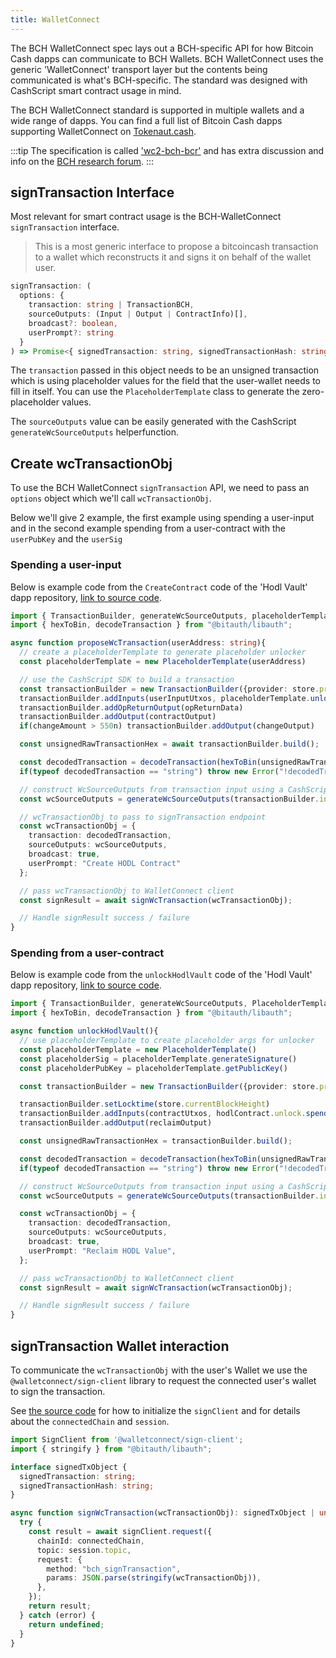 ```yaml
---
title: WalletConnect
---
```


The BCH WalletConnect spec lays out a BCH-specific API for how Bitcoin Cash dapps can communicate to BCH Wallets. BCH WalletConnect uses the generic 'WalletConnect' transport layer but the contents being communicated is what's BCH-specific. The standard was designed with CashScript smart contract usage in mind.

The BCH WalletConnect standard is supported in multiple wallets and a wide range of dapps. You can find a full list of Bitcoin Cash dapps supporting WalletConnect on [Tokenaut.cash](https://tokenaut.cash/dapps?filter=walletconnect).

:::tip
The specification is called ['wc2-bch-bcr'](https://github.com/mainnet-pat/wc2-bch-bcr) and has extra discussion and info on the [BCH research forum](https://bitcoincashresearch.org/t/wallet-connect-v2-support-for-bitcoincash/).
:::

## signTransaction Interface

Most relevant for smart contract usage is the BCH-WalletConnect `signTransaction` interface.

> This is a most generic interface to propose a bitcoincash transaction to a wallet which reconstructs it and signs it on behalf of the wallet user.

```typescript
signTransaction: (
  options: {
    transaction: string | TransactionBCH,
    sourceOutputs: (Input | Output | ContractInfo)[],
    broadcast?: boolean,
    userPrompt?: string
  }
) => Promise<{ signedTransaction: string, signedTransactionHash: string } | undefined>;
```

The `transaction` passed in this object needs to be an unsigned transaction which is using placeholder values for the field that the user-wallet needs to fill in itself. You can use the `PlaceholderTemplate` class to generate the zero-placeholder values.

The `sourceOutputs` value can be easily generated with the CashScript `generateWcSourceOutputs` helperfunction. 

## Create wcTransactionObj

To use the BCH WalletConnect `signTransaction` API, we need to pass an `options` object which we'll call `wcTransactionObj`.

Below we'll give 2 example, the first example using spending a user-input and in the second example spending from a user-contract with the `userPubKey` and the `userSig`

### Spending a user-input

Below is example code from the `CreateContract` code of the 'Hodl Vault' dapp repository, [link to source code](https://github.com/mr-zwets/bch-hodl-dapp/blob/main/src/views/CreateContract.vue#L14).

```ts
import { TransactionBuilder, generateWcSourceOutputs, placeholderTemplate } from "cashscript";
import { hexToBin, decodeTransaction } from "@bitauth/libauth";

async function proposeWcTransaction(userAddress: string){
  // create a placeholderTemplate to generate placeholder unlocker
  const placeholderTemplate = new PlaceholderTemplate(userAddress)

  // use the CashScript SDK to build a transaction
  const transactionBuilder = new TransactionBuilder({provider: store.provider})
  transactionBuilder.addInputs(userInputUtxos, placeholderTemplate.unlockP2PKH())
  transactionBuilder.addOpReturnOutput(opReturnData)
  transactionBuilder.addOutput(contractOutput)
  if(changeAmount > 550n) transactionBuilder.addOutput(changeOutput)

  const unsignedRawTransactionHex = await transactionBuilder.build();

  const decodedTransaction = decodeTransaction(hexToBin(unsignedRawTransactionHex));
  if(typeof decodedTransaction == "string") throw new Error("!decodedTransaction")

  // construct WcSourceOutputs from transaction input using a CashScript helper function
  const wcSourceOutputs = generateWcSourceOutputs(transactionBuilder.inputs)

  // wcTransactionObj to pass to signTransaction endpoint
  const wcTransactionObj = {
    transaction: decodedTransaction,
    sourceOutputs: wcSourceOutputs,
    broadcast: true,
    userPrompt: "Create HODL Contract"
  };

  // pass wcTransactionObj to WalletConnect client
  const signResult = await signWcTransaction(wcTransactionObj);

  // Handle signResult success / failure
}
```

### Spending from a user-contract

Below is example code from the `unlockHodlVault` code of the 'Hodl Vault' dapp repository, [link to source code](https://github.com/mr-zwets/bch-hodl-dapp/blob/main/src/views/UserContracts.vue#L66).

```ts
import { TransactionBuilder, generateWcSourceOutputs, PlaceholderTemplate } from "cashscript";
import { hexToBin, decodeTransaction } from "@bitauth/libauth";

async function unlockHodlVault(){
  // use placeholderTemplate to create placeholder args for unlocker
  const placeholderTemplate = new PlaceholderTemplate()
  const placeholderSig = placeholderTemplate.generateSignature()
  const placeholderPubKey = placeholderTemplate.getPublicKey()

  const transactionBuilder = new TransactionBuilder({provider: store.provider})

  transactionBuilder.setLocktime(store.currentBlockHeight)
  transactionBuilder.addInputs(contractUtxos, hodlContract.unlock.spend(placeholderPubKey, placeholderSig))
  transactionBuilder.addOutput(reclaimOutput)

  const unsignedRawTransactionHex = transactionBuilder.build();

  const decodedTransaction = decodeTransaction(hexToBin(unsignedRawTransactionHex));
  if(typeof decodedTransaction == "string") throw new Error("!decodedTransaction")

  // construct WcSourceOutputs from transaction input using a CashScript helper function
  const wcSourceOutputs = generateWcSourceOutputs(transactionBuilder.inputs)

  const wcTransactionObj = {
    transaction: decodedTransaction,
    sourceOutputs: wcSourceOutputs,
    broadcast: true,
    userPrompt: "Reclaim HODL Value",
  };

  // pass wcTransactionObj to WalletConnect client
  const signResult = await signWcTransaction(wcTransactionObj);

  // Handle signResult success / failure
}
```

## signTransaction Wallet interaction

To communicate the `wcTransactionObj` with the user's Wallet we use the `@walletconnect/sign-client` library to request the connected user's wallet to sign the transaction.

See [the source code](https://github.com/mr-zwets/bch-hodl-dapp/blob/main/src/store/store.ts#L60) for how to initialize the `signClient` and for details about the `connectedChain` and `session`.

```ts
import SignClient from '@walletconnect/sign-client';
import { stringify } from "@bitauth/libauth";

interface signedTxObject {
  signedTransaction: string;
  signedTransactionHash: string;
}

async function signWcTransaction(wcTransactionObj): signedTxObject | undefined {
  try {
    const result = await signClient.request({
      chainId: connectedChain,
      topic: session.topic,
      request: {
        method: "bch_signTransaction",
        params: JSON.parse(stringify(wcTransactionObj)),
      },
    });
    return result;
  } catch (error) {
    return undefined;
  }
}
```
